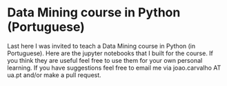 # Data Mining course in Python (Portuguese)

Last here I was invited to teach a Data Mining course in Python (in Portuguese). Here are the jupyter notebooks that I built for the course. If you think they are useful feel free to use them for your own personal learning. If you have suggestions feel free to email me via joao.carvalho AT ua.pt and/or make a pull request.
